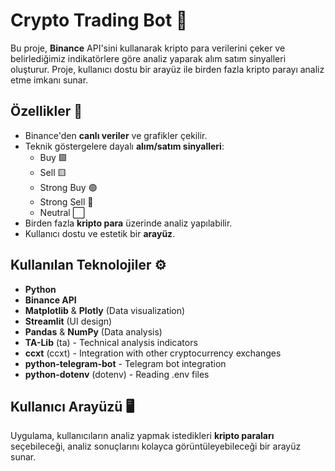 # Crypto Trading Bot 🤖

Bu proje, **Binance** API'sini kullanarak kripto para verilerini çeker ve belirlediğimiz indikatörlere göre analiz yaparak alım satım sinyalleri oluşturur. Proje, kullanıcı dostu bir arayüz ile birden fazla kripto parayı analiz etme imkanı sunar. 

## Özellikler 🎯

- Binance'den **canlı veriler** ve grafikler çekilir.
- Teknik göstergelere dayalı **alım/satım sinyalleri**:
  - Buy 🟩
  - Sell 🟨
  - Strong Buy 🟢
  - Strong Sell 🔴
  - Neutral ⬜
- Birden fazla **kripto para** üzerinde analiz yapılabilir.
- Kullanıcı dostu ve estetik bir **arayüz**.

## Kullanılan Teknolojiler ⚙️

- **Python**  
- **Binance API**  
- **Matplotlib** & **Plotly** (Data visualization)  
- **Streamlit** (UI design)  
- **Pandas** & **NumPy** (Data analysis)  
- **TA-Lib** (ta) - Technical analysis indicators  
- **ccxt** (ccxt) - Integration with other cryptocurrency exchanges  
- **python-telegram-bot** - Telegram bot integration  
- **python-dotenv** (dotenv) - Reading .env files



## Kullanıcı Arayüzü 🖥️

Uygulama, kullanıcıların analiz yapmak istedikleri **kripto paraları** seçebileceği, analiz sonuçlarını kolayca görüntüleyebileceği bir arayüz sunar.

